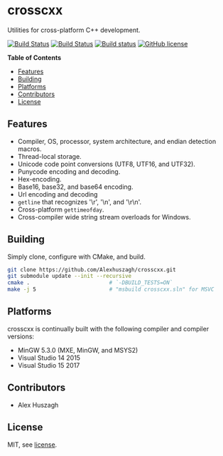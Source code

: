 crosscxx
========

Utilities for cross-platform C++ development.

[![Build Status](https://travis-ci.org/Alexhuszagh/crosscxx.svg?branch=master)](https://travis-ci.org/Alexhuszagh/crosscxx)
[![Build Status](https://tea-ci.org/api/badges/Alexhuszagh/crosscxx/status.svg)](https://tea-ci.org/Alexhuszagh/crosscxx)
[![Build status](https://ci.appveyor.com/api/projects/status/jx4mmgo25myx9u9i?svg=true)](https://ci.appveyor.com/project/Alexhuszagh/crosscxx)
[![GitHub license](https://img.shields.io/badge/license-MIT-blue.svg)](https://github.com/Alexhuszagh/crosscxx/blob/master/LICENSE.md)

**Table of Contents**

- [Features](#features)
- [Building](#building)
- [Platforms](#platforms)
- [Contributors](#contributors)
- [License](#license)

## Features

- Compiler, OS, processor, system architecture, and endian detection macros.
- Thread-local storage.
- Unicode code point conversions (UTF8, UTF16, and UTF32).
- Punycode encoding and decoding.
- Hex-encoding.
- Base16, base32, and base64 encoding.
- Url encoding and decoding
- `getline` that recognizes '\r', '\n', and '\r\n'.
- Cross-platform `gettimeofday`.
- Cross-compiler wide string stream overloads for Windows.

## Building

Simply clone, configure with CMake, and build.

```bash
git clone https://github.com/Alexhuszagh/crosscxx.git
git submodule update --init --recursive
cmake .                         # `-DBUILD_TESTS=ON`
make -j 5                       # "msbuild crosscxx.sln" for MSVC
```

## Platforms

crosscxx is continually built with the following compiler and compiler versions:

- MinGW 5.3.0 (MXE, MinGW, and MSYS2) 
- Visual Studio 14 2015
- Visual Studio 15 2017

## Contributors

- Alex Huszagh

## License

MIT, see [license](LICENSE.md).
